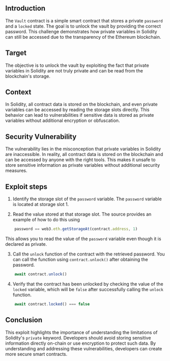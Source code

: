 ## Introduction

The `Vault` contract is a simple smart contract that stores a private `password` and a `locked` state. The goal is to unlock the vault by providing the correct password. This challenge demonstrates how private variables in Solidity can still be accessed due to the transparency of the Ethereum blockchain.

## Target

The objective is to unlock the vault by exploiting the fact that private variables in Solidity are not truly private and can be read from the blockchain's storage.

## Context

In Solidity, all contract data is stored on the blockchain, and even private variables can be accessed by reading the storage slots directly. This behavior can lead to vulnerabilities if sensitive data is stored as private variables without additional encryption or obfuscation.

## Security Vulnerability

The vulnerability lies in the misconception that private variables in Solidity are inaccessible. In reality, all contract data is stored on the blockchain and can be accessed by anyone with the right tools. This makes it unsafe to store sensitive information as private variables without additional security measures.

## Exploit steps

1. Identify the storage slot of the `password` variable. The `password` variable is located at storage slot 1.

2. Read the value stored at that storage slot. The source provides an example of how to do this using 
``` javascript 
    password == web3.eth.getStorageAt(contract.address, 1)
```
This allows you to read the value of the `password` variable even though it is declared as private.

3. Call the `unlock` function of the contract with the retrieved password. You can call the function using `contract.unlock()` after obtaining the password.
``` javascript 
    await contract.unlock()
```

4. Verify that the contract has been unlocked by checking the value of the `locked` variable, which will be `false` after successfully calling the `unlock` function.
``` javascript 
    await contract.locked() === false
```

## Conclusion

This exploit highlights the importance of understanding the limitations of Solidity's `private` keyword. Developers should avoid storing sensitive information directly on-chain or use encryption to protect such data. By understanding and addressing these vulnerabilities, developers can create more secure smart contracts.